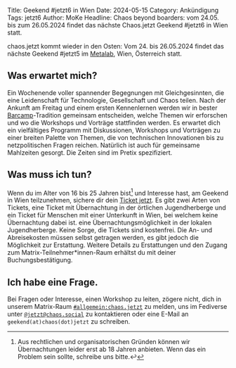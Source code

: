 Title: Geekend #jetzt6 in Wien
Date: 2024-05-15
Category: Ankündigung
Tags: jetzt6
Author: MoKe
Headline: Chaos beyond boarders: vom 24.05. bis zum 26.05.2024 findet das nächste Chaos.jetzt Geekend #jetzt6 in Wien statt.

chaos.jetzt kommt wieder in den Osten: Vom 24. bis 26.05.2024 findet das nächste Geekend #jetzt5 im
[Metalab](https://metalab.at/), Wien, Österreich statt.

## Was erwartet mich?

Ein Wochenende voller spannender Begegnungen mit Gleichgesinnten, die eine Leidenschaft für Technologie, Gesellschaft
und Chaos teilen. Nach der Ankunft am Freitag und einem ersten Kennenlernen werden wir in bester
[Barcamp](https://de.wikipedia.org/wiki/Barcamp)-Tradition gemeinsam entscheiden, welche Themen wir erforschen und
wo die Workshops und Vorträge stattfinden werden. Es erwartet dich ein vielfältiges Programm mit Diskussionen,
Workshops und Vorträgen zu einer breiten Palette von Themen, die von technischen Innovationen bis zu netzpolitischen
Fragen reichen. Natürlich ist auch für gemeinsame Mahlzeiten gesorgt. Die Zeiten sind im Pretix spezifiziert.

## Was muss ich tun?

Wenn du im Alter von 16 bis 25 Jahren bist[^1] und Interesse hast, am Geekend in Wien teilzunehmen, sichere dir
dein [Ticket jetzt](http://tickets.chaos.jetzt/jetzt6). Es gibt zwei Arten von Tickets, eine Ticket mit Übernachtung in der örtlichen
Jugendherberge und ein Ticket für Menschen mit einer Unterkunft in Wien, bei welchem keine Übernachtung dabei ist.
eine Übernachtungsmöglichkeit in der lokalen Jugendherberge. Keine Sorge, die Tickets sind kostenfrei. Die
An- und Abreisekosten müssen selbst getragen werden, es gibt jedoch die Möglichkeit zur Erstattung. Weitere Details
zu Erstattungen und den Zugang zum Matrix-Teilnehmer*innen-Raum erhältst du mit deiner Buchungsbestätigung.

## Ich habe eine Frage.

Bei Fragen oder Interesse, einen Workshop zu leiten, zögere nicht, dich in unserem Matrix-Raum
[`#allgemein:chaos.jetzt`](https://matrix.to/#/#allgemein:chaos.jetzt) zu melden, uns im Fediverse unter
[`@jetzt@chaos.social`](https://chaos.social/@jetzt) zu kontaktieren oder eine E-Mail an `geekend(at)chaos(dot)jetzt` zu schreiben.


[^1]: Aus rechtlichen und organisatorischen Gründen können wir Übernachtungen
    leider erst ab 18 Jahren anbieten. Wenn das ein Problem sein sollte, schreibe uns bitte.↩
